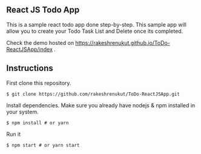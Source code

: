 ## React JS Todo App
This is a sample react todo app done step-by-step. This sample app will allow you to create your Todo Task List and Delete once its completed.

Check the demo hosted on https://rakeshrenukut.github.io/ToDo-ReactJSApp/index .

## Instructions

First clone this repository.

<pre><code>$ git clone https://github.com/rakeshrenukut/ToDo-ReactJSApp.git</code></pre>

Install dependencies. Make sure you already have nodejs & npm installed in your system.

<pre><code>$ npm install # or yarn</code></pre>

Run it

<pre><code>$ npm start # or yarn start</code></pre>
